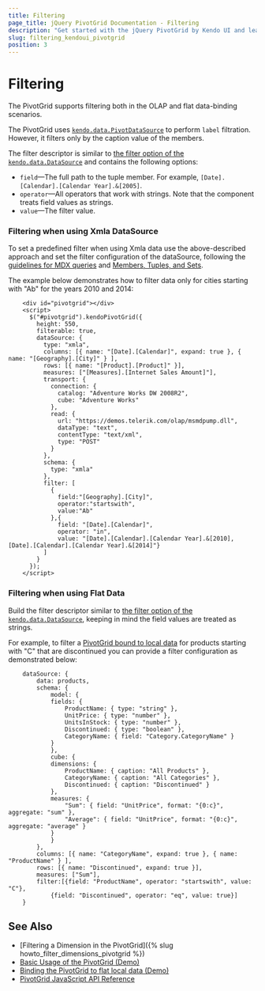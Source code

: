 ```yaml
---
title: Filtering
page_title: jQuery PivotGrid Documentation - Filtering
description: "Get started with the jQuery PivotGrid by Kendo UI and learn how to create and configure the component."
slug: filtering_kendoui_pivotgrid
position: 3
---
```


# Filtering

The PivotGrid supports filtering both in the OLAP and flat data-binding scenarios.

The PivotGrid uses [`kendo.data.PivotDataSource`](/api/framework/pivotdatasource) to perform `label` filtration. However, it filters only by the caption value of the members.

The filter descriptor is similar to [the filter option of the `kendo.data.DataSource`](/api/javascript/data/datasource/configuration/filter) and contains the following options:
- `field`&mdash;The full path to the tuple member. For example, `[Date].[Calendar].[Calendar Year].&[2005]`.
- `operator`&mdash;All operators that work with strings. Note that the component treats field values as strings.
- `value`&mdash;The filter value.

### Filtering when using Xmla DataSource

To set a predefined filter when using Xmla data use the above-described approach and set the filter configuration of the dataSource, following the [guidelines for MDX queries](https://learn.microsoft.com/en-us/analysis-services/multidimensional-models/mdx/mdx-query-fundamentals-analysis-services?view=asallproducts-allversions) and [Members, Tuples, and Sets](https://learn.microsoft.com/en-us/analysis-services/multidimensional-models/mdx/working-with-members-tuples-and-sets-mdx?view=asallproducts-allversions).

The example below demonstrates how to filter data only for cities starting with "Ab" for the years 2010 and 2014:

```dojo
    <div id="pivotgrid"></div>
    <script>
      $("#pivotgrid").kendoPivotGrid({
        height: 550,
        filterable: true,
        dataSource: {
          type: "xmla",
          columns: [{ name: "[Date].[Calendar]", expand: true }, { name: "[Geography].[City]" } ],
          rows: [{ name: "[Product].[Product]" }],
          measures: ["[Measures].[Internet Sales Amount]"],
          transport: {
            connection: {
              catalog: "Adventure Works DW 2008R2",
              cube: "Adventure Works"
            },
            read: {
              url: "https://demos.telerik.com/olap/msmdpump.dll",
              dataType: "text",
              contentType: "text/xml",
              type: "POST"
            }
          },
          schema: {
            type: "xmla"
          },
          filter: [
            {
              field:"[Geography].[City]",
              operator:"startswith",
              value:"Ab"
            },{
              field: "[Date].[Calendar]",
              operator: "in",
              value: "[Date].[Calendar].[Calendar Year].&[2010],[Date].[Calendar].[Calendar Year].&[2014]"}
          ]
        }
      });
    </script>
```

### Filtering when using Flat Data

Build the filter descriptor similar to [the filter option of the `kendo.data.DataSource`](/api/javascript/data/datasource/configuration/filter), keeping in mind the field values are treated as strings.

For example, to filter a [PivotGrid bound to local data](https://demos.telerik.com/kendo-ui/pivotgrid/local-flat-data-binding) for products starting with "C" that are discontinued you can provide a filter configuration as demonstrated below:

```
    dataSource: {
        data: products,
        schema: {
            model: {
            fields: {
                ProductName: { type: "string" },
                UnitPrice: { type: "number" },
                UnitsInStock: { type: "number" },
                Discontinued: { type: "boolean" },
                CategoryName: { field: "Category.CategoryName" }
            }
            },
            cube: {
            dimensions: {
                ProductName: { caption: "All Products" },
                CategoryName: { caption: "All Categories" },
                Discontinued: { caption: "Discontinued" }
            },
            measures: {
                "Sum": { field: "UnitPrice", format: "{0:c}", aggregate: "sum" },
                "Average": { field: "UnitPrice", format: "{0:c}", aggregate: "average" }
            }
            }
        },
        columns: [{ name: "CategoryName", expand: true }, { name: "ProductName" } ],
        rows: [{ name: "Discontinued", expand: true }],
        measures: ["Sum"],
        filter:[{field: "ProductName", operator: "startswith", value: "C"},
            {field: "Discontinued", operator: "eq", value: true}]
    }
```

## See Also

* [Filtering a Dimension in the PivotGrid]({% slug howto_filter_dimensions_pivotgrid %})
* [Basic Usage of the PivotGrid (Demo)](https://demos.telerik.com/kendo-ui/pivotgrid/index)
* [Binding the PivotGrid to flat local data (Demo)](https://demos.telerik.com/kendo-ui/pivotgrid/local-flat-data-binding)
* [PivotGrid JavaScript API Reference](/api/javascript/ui/pivotgrid)
